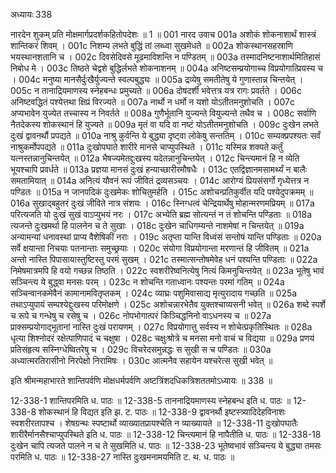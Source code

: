 अध्यायः 338

नारदेन शुकम् प्रति मोक्षमार्गप्रदर्शकहितोपदेशः ॥ 1 ॥
001	नारद उवाच 
001a	अशोकं शोकनाशार्थं शास्त्रं शान्तिकरं शिवम् ।
001c	निशम्य लभते बुद्धिं तां लब्ध्वा सुखमेधते ॥
002a	शोकस्थानसहस्राणि भयस्थानशतानि च ।
002c	दिवसेदिवसे मूढमाविशन्ति न पण्डितम् ॥
003a	तस्मादनिष्टनाशार्थमितिहासं निबोध मे ।
003c	तिष्ठते चेद्वशे बुद्धिर्लभते शोकनाशनम् ॥
004a	अनिष्टसम्प्रयोगाच्च विप्रयोगात्प्रियस्य च ।
004c	मनुष्या मानसैर्दुःखैर्युज्यन्ते स्वल्पबुद्ध्यः ॥
005a	द्रव्येषु समतीतेषु ये गुणास्तान्न चिन्तयेत् ।
005c	न तानाद्रियमाणस्य स्नेहबन्धः प्रमुच्यते ॥
006a	दोषदर्शी भवेत्तत्र यत्र रागः प्रवर्तते ।
006c	अनिष्टवद्धितं पश्येत्तथा क्षिप्रं विरज्यते ॥
007a	नार्थो न धर्मो न यशो योऽतीतमनुशोचति ।
007c	अप्यभावेन युज्येत तच्चास्य न निवर्तते ॥
008a	गुणैर्भूतानि युज्यन्ते वियुज्यन्ते तथैव च ।
008c	सर्वाणि नैतदेकस्य शोकस्थानं हि युज्यते ॥
009a	मृतं वा यदि वा नष्टं योऽतीतमनुशोचति ।
009c	दुःखेन लभते दुःखं द्वावनर्थौ प्रपद्यते ॥
010a	नाश्रु कुर्वन्ति ये बुद्ध्या दृष्ट्वा लोकेषु सन्ततिम् ।
010c	सम्यक्प्रपश्यतः सर्वं नाश्रुकर्मोपपद्यते ॥
011a	दुःखोपघाते शारीरे मानसे चाप्युपस्थिते ।
011c	यस्मिन्न शक्यते कर्तुं यत्नस्तन्नानुचिन्तयेत् ॥
012a	भैषज्यमेतद्दुःखस्य यदेतन्नानुचिन्तयेत् ।
012c	चिन्त्यमानं हि न व्येति भूयश्चापि प्रवर्धते ॥
013a	प्रज्ञया मानसं दुःखं हन्याच्छारीरमौषधैः ।
013c	एतद्विज्ञानमसामर्थ्यं न बालैः समतामियात् ॥
014a	अनित्यं यौवनं रूपं जीवितं द्रव्यसञ्चयः ।
014c	आरोग्यं प्रियसंसर्गो गृध्येत्तत्र न पण्डितः ॥
015a	न जानपदिकं दुःखमेकः शोचितुमर्हति ।
015c	अशोचन्प्रतिकुर्वीत यदि पश्येदुपक्रमम् ॥
016a	सुखाद्बहुतरं दुःखं जीविते नात्र संशयः ।
016c	स्निग्धत्वं चेन्द्रियार्थेषु मोहान्मरणमप्रियम् ॥
017a	परित्यजति यो दुःखं सुखं वाऽप्युभयं नरः ।
017c	अभ्येति ब्रह्म सोत्यन्तं न तं शोचन्ति पण्डिताः ॥
018a	त्यजन्ते दुःखमर्था हि पालनेन च ते सुखाः ।
018c	दुःखेन चाधिगम्यन्ते नाशमेषां न चिन्तयेत् ॥
019a	अन्यामन्यां धनावस्थां प्राप्य वैशेषिकीं नराः ।
019c	अतृप्ता यान्ति विध्वंसं सन्तोषं यान्ति पण्डिताः ॥
020a	सर्वे क्षयान्ता निचयाः पतनान्ताः समुच्छ्रयाः ।
020c	संयोगा विप्रयोगान्ता मरणान्तं हि जीवितम् ॥
021a	अन्तो नास्ति पिपासायास्तुष्टिस्तु परमं सुखम् ।
021c	तस्मात्सन्तोषमेवेह धनं पश्यन्ति पण्डिताः ॥
022a	निमेषमात्रमपि हि वयो गच्छन्न तिष्ठति ।
022c	स्वशरीरेष्वनित्येषु नित्यं किमनुचिन्तयेत् ॥
023a	भूतेषु भावं सञ्चिन्त्य ये बुद्ध्वा मनसः परम् ।
023c	न शोचन्ति गताध्वानः पश्यन्तः परमां गतिम् ॥
024a	सञ्चिन्वानकमेवैनं कामानामवितृप्तकम् ।
024c	व्याघ्रः पशुमिवासाद्य मृत्युरादाय गच्छति ॥
025a	तथाऽप्युपायं सम्पश्येद्दुःखस्य परिमोक्षणे ।
025c	अशोचन्नारभेतैव युक्तश्चाव्यसनी भवेत् ॥
026a	शब्दे स्पर्शे च रूपे च गन्धेषु च रसेषु च ।
026c	नोपभोगात्परं किञ्चिद्धनिनो वाऽधनस्य च ॥
027a	प्राक्सम्प्रयोगाद्भूतानां नास्ति दुःखं परायणम् ।
027c	विप्रयोगात्तु सर्वस्य न शोचेत्प्रकृतिस्थितः ॥
028a	धृत्या शिश्नोदरं रक्षेत्पाणिपादं च चक्षुषा ।
028c	चक्षुःश्रोत्रे च मनसा मनो वाचं च विद्यया ॥
029a	प्रणयं प्रतिसंहृत्य सस्निग्धेष्वितरेषु च ।
029c	विचरेदसमुन्नद्धः स सुखी स च पण्डितः ॥
030a	अध्यात्मरतिरासीनो निरपेक्षो निरामिषः ।
030c	आत्मनैव सहायेन यश्चरेत्स सुखी भवेत् ॥ 

इति श्रीमन्महाभारते शान्तिपर्वणि मोक्षधर्मपर्वणि अष्टत्रिंशदधिकत्रिशततमोऽध्यायः ॥ 338 ॥

12-338-1 शान्तिपरमिति ध. पाठः ॥ 12-338-5 ताननाद्रियमाणस्य स्नेहबन्ध इति ध. पाठः ॥ 12-338-8 शोकस्थानं हि विद्यत इति झ. ट. पाठः ॥ 12-338-9 द्वावनर्थौ इष्टस्त्र्यादिदेहविनाशः स्वशरीरतापश्च । शेषग्रन्थः स्पष्टार्थो व्याख्यातप्रायश्चेति न व्याख्यायते ॥ 12-338-11 दुःखोपघातैः शारीरैर्मानसैश्चाप्युपस्थिते इति ध. पाठः ॥ 12-338-12 चिन्त्यमानं हि नापैतीति ध. पाठः ॥ 12-338-18 दुःखेन चापि त्यजते पालने न च ते सुखमिति ध. पाठः ॥ 12-338-23 भूतेष्वभावं सञ्चिन्त्य ये बुद्ध्या तमसः परमिति ध. पाठः ॥ 12-338-27 नास्ति दुःखमनामयमिति ट. थ. ध. पाठः ॥
